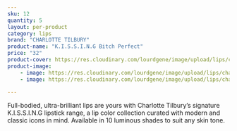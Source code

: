 ```yaml
---
sku: 12
quantity: 5
layout: per-product
category: lips
brand: "CHARLOTTE TILBURY"
product-name: "K.I.S.S.I.N.G Bitch Perfect"
price: "32"
product-cover: https://res.cloudinary.com/lourdgene/image/upload/lips/charlotte-luxury-lipstick/bitch-perfect.jpg
product-image:
    - image: https://res.cloudinary.com/lourdgene/image/upload/lips/charlotte-luxury-lipstick/bitch-perfect.jpg
    - image: https://res.cloudinary.com/lourdgene/image/upload/lips/charlotte-luxury-lipstick/bitch-perfect-shade.jpg

---
```

Full-bodied, ultra-brilliant lips are yours with Charlotte Tilbury’s signature K.I.S.S.I.N.G lipstick range, a lip color collection curated with modern and classic icons in mind. Available in 10 luminous shades to suit any skin tone.

